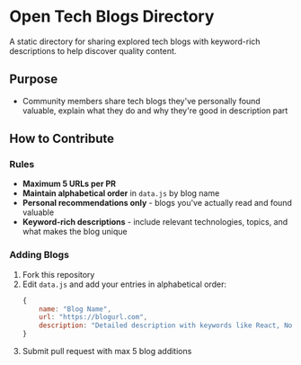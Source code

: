 # Open Tech Blogs Directory

A static directory for sharing explored tech blogs with keyword-rich descriptions to help discover quality content.

## Purpose

- Community members share tech blogs they've personally found valuable, explain what they do and why they're good in description part

## How to Contribute

### Rules
- **Maximum 5 URLs per PR**
- **Maintain alphabetical order** in `data.js` by blog name
- **Personal recommendations only** - blogs you've actually read and found valuable
- **Keyword-rich descriptions** - include relevant technologies, topics, and what makes the blog unique

### Adding Blogs

1. Fork this repository
2. Edit `data.js` and add your entries in alphabetical order:
   ```javascript
   {
       name: "Blog Name",
       url: "https://blogurl.com", 
       description: "Detailed description with keywords like React, Node.js, DevOps, system design, etc."
   }
   ```
3. Submit pull request with max 5 blog additions

